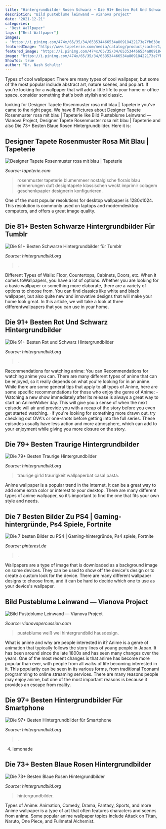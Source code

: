 ```yaml
---
title: "Hintergrundbilder Rosen Schwarz ~ Die 91+ Besten Rot Und Schwarz Hintergrundbilder"
description: "Bild pusteblume leinwand — vianova project"
date: "2021-12-21"
categories:
- "Best Wallpaper"
tags: ["Best Wallpaper"]
images:
- "https://i.pinimg.com/474x/65/35/34/653534466534a80918422173e7fb638e.jpg"
featuredImage: "http://www.tapeterie.com/media/catalog/product/cache/1/small_image/x521/bcf7ce64d63d93f1f374273bba74938d/P/-/P-2-303-067.jpg"
featured_image: "https://i.pinimg.com/474x/65/35/34/653534466534a80918422173e7fb638e.jpg"
image: "https://i.pinimg.com/474x/65/35/34/653534466534a80918422173e7fb638e.jpg"
ShowToc: true
author: "Dr. Nash Schultz"
---
```



Types of cool wallpaper:
There are many types of cool wallpaper, but some of the most popular include abstract art, nature scenes, and pop art. If you're looking for a wallpaper that will add a little life to your home or office space, consider something that's both stylish and classic.

	

		
looking for Designer Tapete Rosenmuster rosa mit blau | Tapeterie you've came to the right page. We have 8 Pictures about Designer Tapete Rosenmuster rosa mit blau | Tapeterie like Bild Pusteblume Leinwand — Vianova Project, Designer Tapete Rosenmuster rosa mit blau | Tapeterie and also Die 73+ Besten Blaue Rosen Hintergrundbilder. Here it is:
		
    
## Designer Tapete Rosenmuster Rosa Mit Blau | Tapeterie

<img loading=lazy src="http://www.tapeterie.com/media/catalog/product/cache/1/small_image/x521/bcf7ce64d63d93f1f374273bba74938d/P/-/P-2-303-067.jpg" onerror="this.onerror=null;this.src='https://tse4.mm.bing.net/th?id=OIP.--Gmc3LhWu60iYW3gGQe0QAAAA&amp;pid=15.1';" alt="Designer Tapete Rosenmuster rosa mit blau | Tapeterie">

_Source: tapeterie.com_

>rosenmuster tapeterie blumenmeer nostalgische florais blau erinnerungen duft designtapete klassischen weckt imprimir colagem geschenkpapier designerin konfigurieren. 

	

One of the most popular resolutions for desktop wallpaper is 1280x1024. This resolution is commonly used on laptops and moderndesktop computers, and offers a great image quality.

    
## Die 81+ Besten Schwarze Hintergrundbilder Für Tumblr

<img loading=lazy src="http://hintergrundbild.org/wallpaper/full/c/7/4/56833-schwarze-hintergrundbilder-fuer-tumblr-1920x1080-fuer-computer.jpg" onerror="this.onerror=null;this.src='https://tse2.mm.bing.net/th?id=OIP.dT9TTaUIw53aLDDxcdv04QHaEK&amp;pid=15.1';" alt="Die 81+ Besten Schwarze Hintergrundbilder für Tumblr">

_Source: hintergrundbild.org_

>. 

	

Different Types of Walls: Floor, Countertops, Cabinets, Doors, etc.
When it comes toWallpapers, you have a lot of options. Whether you are looking for a basic wallpaper or something more elaborate, there are a variety of options to choose from. You can find classics like white and black wallpaper, but also quite new and innovative designs that will make your home look great. In this article, we will take a look at three differentwallpapers that you can use in your home.

    
## Die 91+ Besten Rot Und Schwarz Hintergrundbilder

<img loading=lazy src="http://hintergrundbild.org/wallpaper/full/7/3/f/29812-new-rot-und-schwarz-hintergrundbilder-1920x1200-for-android.jpg" onerror="this.onerror=null;this.src='https://tse2.mm.bing.net/th?id=OIP.kN45j23IfYWJ8OWrv50yAgHaEo&amp;pid=15.1';" alt="Die 91+ Besten Rot und Schwarz Hintergrundbilder">

_Source: hintergrundbild.org_

>. 

	

Recommendations for watching anime: You can
Recommendations for watching anime you can. There are many different types of anime that can be enjoyed, so it really depends on what you're looking for in an anime. While there are some general tips that apply to all types of Anime, here are some specific recommendations for those who enjoy the genre of Anime: 
-Watching a new show immediately after its release is always a great way to start an AnimeWalker day. This will give you a sense of when the next episode will air and provide you with a recap of the story before you even get started watching. 
-If you're looking for something more drawn out, try checking out OVA's or one-shots before getting into the full series. These episodes usually have less action and more atmosphere, which can add to your enjoyment while giving you more closure on the story.

    
## Die 79+ Besten Traurige Hintergrundbilder

<img loading=lazy src="http://hintergrundbild.org/wallpaper/full/d/f/2/32165-traurige-hintergrundbilder-1920x1080-desktop.jpg" onerror="this.onerror=null;this.src='https://tse4.mm.bing.net/th?id=OIP.zT2Xk0dr4YbiwLy8hW8yOgHaEK&amp;pid=15.1';" alt="Die 79+ Besten Traurige Hintergrundbilder">

_Source: hintergrundbild.org_

>traurige girld traurigkeit wallpaperbat casal pasta. 

	

Anime wallpaper is a popular trend in the internet. It can be a great way to add some extra color or interest to your desktop. There are many different types of anime wallpaper, so it’s important to find the one that fits your own style and needs.

    
## Die 7 Besten Bilder Zu PS4 | Gaming-hintergründe, Ps4 Spiele, Fortnite

<img loading=lazy src="https://i.pinimg.com/474x/65/35/34/653534466534a80918422173e7fb638e.jpg" onerror="this.onerror=null;this.src='https://tse4.mm.bing.net/th?id=OIP.hPyn4qSeknyMPMKAU2UlFQAAAA&amp;pid=15.1';" alt="Die 7 besten Bilder zu PS4 | Gaming-hintergründe, Ps4 spiele, Fortnite">

_Source: pinterest.de_

>. 

	

Wallpapers are a type of image that is downloaded as a background image on some devices. They can be used to show off the device's design or to create a custom look for the device. There are many different wallpaper designs to choose from, and it can be hard to decide which one to use as your device's wallpaper.

    
## Bild Pusteblume Leinwand — Vianova Project

<img loading=lazy src="http://vianovapercussion.com/wp-content/uploads/2018/07/certain-glasbild-pusteblume-means.jpg" onerror="this.onerror=null;this.src='https://tse4.mm.bing.net/th?id=OIP.b1nVVP8ASYujF7ga4FdQEQHaFj&amp;pid=15.1';" alt="Bild Pusteblume Leinwand — Vianova Project">

_Source: vianovapercussion.com_

>pusteblume weiß wei hintergrundbild hausdesign. 

	

What is anime and why are people interested in it?
Anime is a genre of animation that typically follows the story lines of young people in Japan. It has been around since the late 1800s and has seen many changes over the years. One of the most recent changes is that anime has become more popular than ever, with people from all walks of life becoming interested in it. This popularity can be seen in its various forms, from traditional Toonami programming to online streaming services. There are many reasons people may enjoy anime, but one of the most important reasons is because it provides an escape from reality.

    
## Die 97+ Besten Hintergrundbilder Für Smartphone

<img loading=lazy src="http://hintergrundbild.org/wallpaper/full/c/2/6/43107-tolle-hintergrundbilder-fuer-smartphone-2160x3840.jpg" onerror="this.onerror=null;this.src='https://tse1.mm.bing.net/th?id=OIP.FRfTkPQlaN53q0qBBI9p7QHaNK&amp;pid=15.1';" alt="Die 97+ Besten Hintergrundbilder für Smartphone">

_Source: hintergrundbild.org_

>. 

	

4. lemonade 

    
## Die 73+ Besten Blaue Rosen Hintergrundbilder

<img loading=lazy src="http://hintergrundbild.org/wallpaper/full/5/f/d/58256-blaue-rosen-hintergrundbilder-2560x1600-windows-xp.jpg" onerror="this.onerror=null;this.src='https://tse2.mm.bing.net/th?id=OIP.D3RZx83Zk6i9bXkO5Zl-MgHaEo&amp;pid=15.1';" alt="Die 73+ Besten Blaue Rosen Hintergrundbilder">

_Source: hintergrundbild.org_

>hintergrundbilder. 

	

Types of Anime: Animation, Comedy, Drama, Fantasy, Sports, and more
Anime wallpaper is a type of art that often features characters and scenes from anime. Some popular anime wallpaper topics include Attack on Titan, Naruto, One Piece, and Fullmetal Alchemist.

